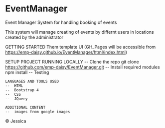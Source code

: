 # EventManager
Event Manager System for handling booking of events

This system will manage creating of events by differnt users in locations created by the administrator

GETTING STARTED
Them template UI (GH_Pages will be accessible from https://emp-daisy.github.io/EventManager/html/index.html)

SETUP PROJECT
    RUNNING LOCALLY
    --  Clone the repo
        git clone https://github.com/emp-daisy/EventManager.git
    --  Install required modules
        npm install
    --  Testing

    LANGUAGES AND TOOLS USED
    --  HTML
    --  Bootstrap 4
    --  CSS
    --  JQuery

    ADDITIONAL CONTENT
    --  images from google images

© Jessica
